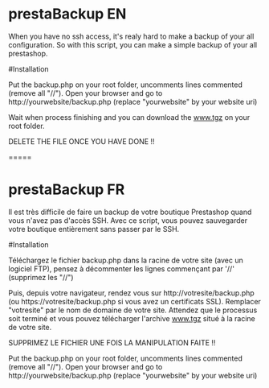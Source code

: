 # prestaBackup EN

When you have no ssh access, it's realy hard to make a backup of your all configuration. 
So with this script, you can make a simple backup of your all prestashop.

#Installation

Put the backup.php on your root folder, uncomments lines commented (remove all "//").
Open your browser and go to http://yourwebsite/backup.php (replace "yourwebsite" by your website uri)

Wait when process finishing and you can download the www.tgz on your root folder.

DELETE THE FILE ONCE YOU HAVE DONE !!

===== 

# prestaBackup FR
Il est très difficile de faire un backup de votre boutique Prestashop quand vous n'avez pas d'accès SSH. Avec ce script, vous pouvez sauvegarder votre boutique entièrement sans passer par le SSH.

#Installation

Téléchargez le fichier backup.php dans la racine de votre site (avec un logiciel FTP),
pensez à décommenter les lignes commençant par '//' (supprimez les "//")

Puis, depuis votre navigateur, rendez vous sur http://votresite/backup.php (ou https://votresite/backup.php si vous avez un certificats SSL). Remplacer "votresite" par le nom de domaine de votre site. 
Attendez que le processus soit terminé et vous pouvez télécharger l'archive www.tgz situé à la racine de votre site.

SUPPRIMEZ LE FICHIER UNE FOIS LA MANIPULATION FAITE !!

Put the backup.php on your root folder, uncomments lines commented (remove all "//").
Open your browser and go to http://yourwebsite/backup.php (replace "yourwebsite" by your website uri)

